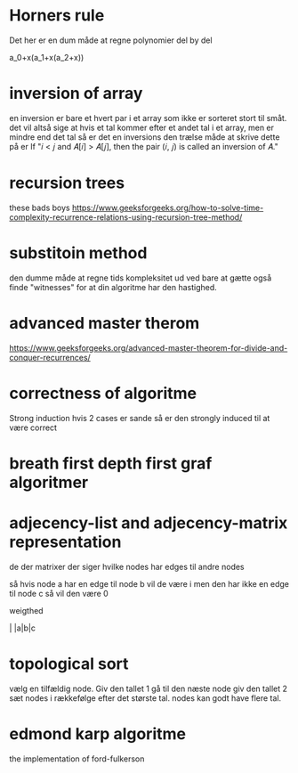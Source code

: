 # Horners rule
Det her er en dum måde at regne polynomier del by del 

a_0+x(a_1+x(a_2+x))

# inversion of array
en inversion er bare et hvert par i et array som ikke er sorteret stort til småt.
det vil altså sige at hvis et tal kommer efter et andet tal i et array, men er mindre end det tal så er det en inversions
den trælse måde at skrive dette på er If "𝑖 < 𝑗 and 𝐴[𝑖] > 𝐴[𝑗], then the pair (𝑖, 𝑗) is
called an inversion of 𝐴."

# recursion trees
 
these bads boys
https://www.geeksforgeeks.org/how-to-solve-time-complexity-recurrence-relations-using-recursion-tree-method/

# substitoin method
den dumme måde at regne tids kompleksitet ud ved bare at gætte også finde "witnesses" for at din algoritme har den hastighed.

# advanced master therom

https://www.geeksforgeeks.org/advanced-master-theorem-for-divide-and-conquer-recurrences/

# correctness of algoritme

Strong induction 
hvis 2 cases er sande så er den strongly induced til at være correct


# breath first depth first graf algoritmer

# adjecency-list and adjecency-matrix representation

de der matrixer der siger hvilke nodes har edges til andre nodes

så hvis node a har en edge til node b vil de være i men den har ikke en edge til node c så vil den være 0


weigthed

| |a|b|c




# topological sort

vælg en tilfældig node. Giv den tallet 1 gå til den næste node giv den tallet 2
sæt nodes i rækkefølge efter det største tal. nodes kan godt have flere tal.

# edmond karp algoritme
the implementation of ford-fulkerson
